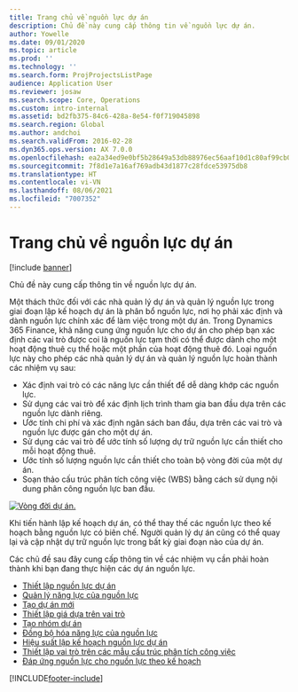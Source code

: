 ```yaml
---
title: Trang chủ về nguồn lực dự án
description: Chủ đề này cung cấp thông tin về nguồn lực dự án.
author: Yowelle
ms.date: 09/01/2020
ms.topic: article
ms.prod: ''
ms.technology: ''
ms.search.form: ProjProjectsListPage
audience: Application User
ms.reviewer: josaw
ms.search.scope: Core, Operations
ms.custom: intro-internal
ms.assetid: bd2fb375-84c6-428a-8e54-f0f719045898
ms.search.region: Global
ms.author: andchoi
ms.search.validFrom: 2016-02-28
ms.dyn365.ops.version: AX 7.0.0
ms.openlocfilehash: ea2a34ed9e0bf5b28649a53db88976ec56aaf10d1c80af99cb0856250873a2ab
ms.sourcegitcommit: 7f8d1e7a16af769adb43d1877c28fdce53975db8
ms.translationtype: HT
ms.contentlocale: vi-VN
ms.lasthandoff: 08/06/2021
ms.locfileid: "7007352"
---
```

# <a name="project-resourcing-home-page"></a>Trang chủ về nguồn lực dự án

[!include [banner](../includes/banner.md)]

Chủ đề này cung cấp thông tin về nguồn lực dự án.

Một thách thức đối với các nhà quản lý dự án và quản lý nguồn lực trong giai đoạn lập kế hoạch dự án là phân bổ nguồn lực, nơi họ phải xác định và dành nguồn lực chính xác để làm việc trong một dự án. Trong Dynamics 365 Finance, khả năng cung ứng nguồn lực cho dự án cho phép bạn xác định các vai trò được coi là nguồn lực tạm thời có thể được dành cho một hoạt động thuê cụ thể hoặc một phần của hoạt động thuê đó. Loại nguồn lực này cho phép các nhà quản lý dự án và quản lý nguồn lực hoàn thành các nhiệm vụ sau:

- Xác định vai trò có các năng lực cần thiết để dễ dàng khớp các nguồn lực.
- Sử dụng các vai trò để xác định lịch trình tham gia ban đầu dựa trên các nguồn lực dành riêng.
- Ước tính chi phí và xác định ngân sách ban đầu, dựa trên các vai trò và nguồn lực được gán cho một dự án.
- Sử dụng các vai trò để ước tính số lượng dự trữ nguồn lực cần thiết cho mỗi hoạt động thuê.
- Ước tính số lượng nguồn lực cần thiết cho toàn bộ vòng đời của một dự án.
- Soạn thảo cấu trúc phân tích công việc (WBS) bằng cách sử dụng nội dung phân công nguồn lực ban đầu.

[![Vòng đời dự án.](./media/projectresourcing02-1024x812.jpg)](./media/projectresourcing02.jpg)

Khi tiến hành lập kế hoạch dự án, có thể thay thế các nguồn lực theo kế hoạch bằng nguồn lực có biên chế. Người quản lý dự án cũng có thể quay lại và cập nhật dự trữ nguồn lực trong bất kỳ giai đoạn nào của dự án.

Các chủ đề sau đây cung cấp thông tin về các nhiệm vụ cần phải hoàn thành khi bạn đang thực hiện các dự án nguồn lực.

- [Thiết lập nguồn lực dự án](set-up-project-resources.md)
- [Quản lý năng lực của nguồn lực](manage-resource-competencies.md)
- [Tạo dự án mới](create-new-project.md)
- [Thiết lập giá dựa trên vai trò](set-up-role-based-pricing.md)
- [Tạo nhóm dự án](create-project-team.md)
- [Đồng bộ hóa năng lực của nguồn lực](synchronize-resource-capacity.md)
- [Hiệu suất lập kế hoạch nguồn lực dự án](project-scheduling-performance.md)
- [Thiết lập vai trò trên các mẫu cấu trúc phân tích công việc](set-up-roles-wbs-template.md)
- [Đáp ứng nguồn lực cho nguồn lực theo kế hoạch](resource-fulfillment-planned-resources.md)


[!INCLUDE[footer-include](../includes/footer-banner.md)]